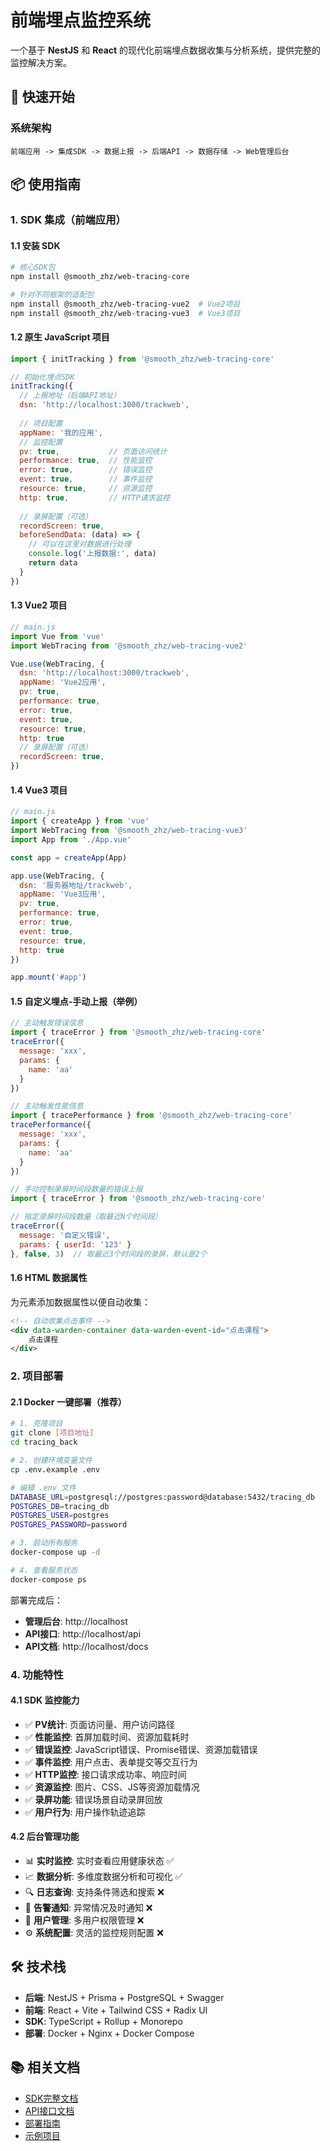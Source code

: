 # 前端埋点监控系统

一个基于 **NestJS** 和 **React** 的现代化前端埋点数据收集与分析系统，提供完整的监控解决方案。

## 🚀 快速开始

### 系统架构

```
前端应用 -> 集成SDK -> 数据上报 -> 后端API -> 数据存储 -> Web管理后台
```

## 📦 使用指南

### 1. SDK 集成（前端应用）

#### 1.1 安装 SDK

```bash
# 核心SDK包
npm install @smooth_zhz/web-tracing-core

# 针对不同框架的适配包
npm install @smooth_zhz/web-tracing-vue2  # Vue2项目
npm install @smooth_zhz/web-tracing-vue3  # Vue3项目
```

#### 1.2 原生 JavaScript 项目

```javascript
import { initTracking } from '@smooth_zhz/web-tracing-core'

// 初始化埋点SDK
initTracking({
  // 上报地址（后端API地址）
  dsn: 'http://localhost:3000/trackweb',
  
  // 项目配置
  appName: '我的应用',
  // 监控配置
  pv: true,           // 页面访问统计
  performance: true,  // 性能监控
  error: true,        // 错误监控
  event: true,        // 事件监控
  resource: true,     // 资源监控
  http: true,         // HTTP请求监控
  
  // 录屏配置（可选）
  recordScreen: true,
  beforeSendData: (data) => {
    // 可以在这里对数据进行处理
    console.log('上报数据:', data)
    return data
  }
})
```

#### 1.3 Vue2 项目

```javascript
// main.js
import Vue from 'vue'
import WebTracing from '@smooth_zhz/web-tracing-vue2'

Vue.use(WebTracing, {
  dsn: 'http://localhost:3000/trackweb',
  appName: 'Vue2应用',
  pv: true,
  performance: true,
  error: true,
  event: true,
  resource: true,
  http: true
  // 录屏配置（可选）
  recordScreen: true,
})
```

#### 1.4 Vue3 项目

```javascript
// main.js
import { createApp } from 'vue'
import WebTracing from '@smooth_zhz/web-tracing-vue3'
import App from './App.vue'

const app = createApp(App)

app.use(WebTracing, {
  dsn: '服务器地址/trackweb',
  appName: 'Vue3应用',
  pv: true,
  performance: true,
  error: true,
  event: true,
  resource: true,
  http: true
})

app.mount('#app')
```

#### 1.5 自定义埋点-手动上报（举例）

```javascript
// 主动触发错误信息
import { traceError } from '@smooth_zhz/web-tracing-core'
traceError({
  message: 'xxx',
  params: {
    name: 'aa'
  }
})

// 主动触发性能信息
import { tracePerformance } from '@smooth_zhz/web-tracing-core'
tracePerformance({
  message: 'xxx',
  params: {
    name: 'aa'
  }
})

// 手动控制录屏时间段数量的错误上报
import { traceError } from '@smooth_zhz/web-tracing-core'

// 指定录屏时间段数量（取最近N个时间段）
traceError({
  message: '自定义错误',
  params: { userId: '123' }
}, false, 3)  // 取最近3个时间段的录屏，默认是2个

```

#### 1.6 HTML 数据属性

为元素添加数据属性以便自动收集：

```html
<!-- 自动收集点击事件 -->
<div data-warden-container data-warden-event-id="点击课程">
    点击课程
</div>
```

### 2. 项目部署

#### 2.1 Docker 一键部署（推荐）

```bash
# 1. 克隆项目
git clone [项目地址]
cd tracing_back

# 2. 创建环境变量文件
cp .env.example .env

# 编辑 .env 文件
DATABASE_URL=postgresql://postgres:password@database:5432/tracing_db
POSTGRES_DB=tracing_db
POSTGRES_USER=postgres
POSTGRES_PASSWORD=password

# 3. 启动所有服务
docker-compose up -d

# 4. 查看服务状态
docker-compose ps
```

部署完成后：
- **管理后台**: http://localhost
- **API接口**: http://localhost/api
- **API文档**: http://localhost/docs

### 4. 功能特性

#### 4.1 SDK 监控能力

- ✅ **PV统计**: 页面访问量、用户访问路径
- ✅ **性能监控**: 首屏加载时间、资源加载耗时
- ✅ **错误监控**: JavaScript错误、Promise错误、资源加载错误
- ✅ **事件监控**: 用户点击、表单提交等交互行为
- ✅ **HTTP监控**: 接口请求成功率、响应时间
- ✅ **资源监控**: 图片、CSS、JS等资源加载情况
- ✅ **录屏功能**: 错误场景自动录屏回放
- ✅ **用户行为**: 用户操作轨迹追踪

#### 4.2 后台管理功能

- 📊 **实时监控**: 实时查看应用健康状态 ✅ 
- 📈 **数据分析**: 多维度数据分析和可视化 ✅ 
- 🔍 **日志查询**: 支持条件筛选和搜索 ❌
- 📱 **告警通知**: 异常情况及时通知 ❌
- 👥 **用户管理**: 多用户权限管理 ❌
- ⚙️ **系统配置**: 灵活的监控规则配置 ❌

## 🛠 技术栈

- **后端**: NestJS + Prisma + PostgreSQL + Swagger
- **前端**: React + Vite + Tailwind CSS + Radix UI
- **SDK**: TypeScript + Rollup + Monorepo
- **部署**: Docker + Nginx + Docker Compose


## 📚 相关文档

- [SDK完整文档](https://m-cheng-web.github.io/web-tracing/)
- [API接口文档](http://localhost:80/docs)
- [部署指南](./docs/deployment.md)
- [示例项目](./sdk/examples/)